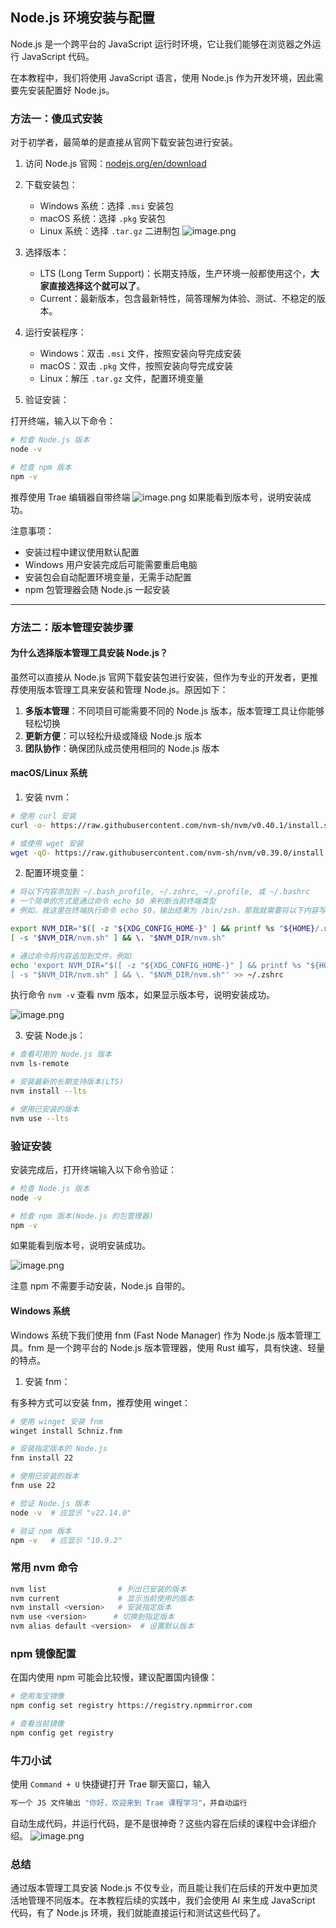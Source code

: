 Node.js 环境安装与配置
---------------

Node.js 是一个跨平台的 JavaScript 运行时环境，它让我们能够在浏览器之外运行 JavaScript 代码。

在本教程中，我们将使用 JavaScript 语言，使用 Node.js 作为开发环境，因此需要先安装配置好 Node.js。

### 方法一：傻瓜式安装

对于初学者，最简单的是直接从官网下载安装包进行安装。

1.  访问 Node.js 官网：[nodejs.org/en/download](https://nodejs.org/en/download "https://nodejs.org/en/download")
    
2.  下载安装包：
    
    *   Windows 系统：选择 `.msi` 安装包
    *   macOS 系统：选择 `.pkg` 安装包
    *   Linux 系统：选择 `.tar.gz` 二进制包 ![image.png](https://p9-juejin.byteimg.com/tos-cn-i-k3u1fbpfcp/2086474eba134c3ea3c8933c2f858965~tplv-k3u1fbpfcp-jj-mark:1600:0:0:0:q75.jpg#?w=819&h=324&s=56772&e=png&b=ffffff)
3.  选择版本：
    
    *   LTS (Long Term Support)：长期支持版，生产环境一般都使用这个，**大家直接选择这个就可以了**。
    *   Current：最新版本，包含最新特性，简答理解为体验、测试、不稳定的版本。
4.  运行安装程序：
    
    *   Windows：双击 `.msi` 文件，按照安装向导完成安装
    *   macOS：双击 `.pkg` 文件，按照安装向导完成安装
    *   Linux：解压 `.tar.gz` 文件，配置环境变量
5.  验证安装：
    

打开终端，输入以下命令：

```bash
# 检查 Node.js 版本
node -v

# 检查 npm 版本
npm -v
```

推荐使用 Trae 编辑器自带终端 ![image.png](https://p1-juejin.byteimg.com/tos-cn-i-k3u1fbpfcp/42c7dd05cfd84e9b8dc343b125f9d168~tplv-k3u1fbpfcp-jj-mark:1600:0:0:0:q75.jpg#?w=700&h=598&s=75294&e=png&b=191b1e) 如果能看到版本号，说明安装成功。

注意事项：

*   安装过程中建议使用默认配置
*   Windows 用户安装完成后可能需要重启电脑
*   安装包会自动配置环境变量，无需手动配置
*   npm 包管理器会随 Node.js 一起安装

* * *

### 方法二：版本管理安装步骤

#### 为什么选择版本管理工具安装 Node.js？

虽然可以直接从 Node.js 官网下载安装包进行安装，但作为专业的开发者，更推荐使用版本管理工具来安装和管理 Node.js。原因如下：

1.  **多版本管理**：不同项目可能需要不同的 Node.js 版本，版本管理工具让你能够轻松切换
2.  **更新方便**：可以轻松升级或降级 Node.js 版本
3.  **团队协作**：确保团队成员使用相同的 Node.js 版本

#### macOS/Linux 系统

1.  安装 nvm：

```bash
# 使用 curl 安装
curl -o- https://raw.githubusercontent.com/nvm-sh/nvm/v0.40.1/install.sh | bash

# 或使用 wget 安装
wget -qO- https://raw.githubusercontent.com/nvm-sh/nvm/v0.39.0/install.sh | bash
```

2.  配置环境变量：

```bash
# 将以下内容添加到 ~/.bash_profile, ~/.zshrc, ~/.profile, 或 ~/.bashrc
# 一个简单的方式是通过命令 echo $0 来判断当前终端类型
# 例如，我这里在终端执行命令 echo $0，输出结果为 /bin/zsh，那我就需要将以下内容写入文件 ~/.zshrc

export NVM_DIR="$([ -z "${XDG_CONFIG_HOME-}" ] && printf %s "${HOME}/.nvm" || printf %s "${XDG_CONFIG_HOME}/nvm")"
[ -s "$NVM_DIR/nvm.sh" ] && \. "$NVM_DIR/nvm.sh"

# 通过命令将内容追加到文件，例如
echo 'export NVM_DIR="$([ -z "${XDG_CONFIG_HOME-}" ] && printf %s "${HOME}/.nvm" || printf %s "${XDG_CONFIG_HOME}/nvm")"
[ -s "$NVM_DIR/nvm.sh" ] && \. "$NVM_DIR/nvm.sh"' >> ~/.zshrc
```

执行命令 `nvm -v` 查看 nvm 版本，如果显示版本号，说明安装成功。

![image.png](https://p3-juejin.byteimg.com/tos-cn-i-k3u1fbpfcp/07f8306d3191416d9e601658181f7ede~tplv-k3u1fbpfcp-jj-mark:1600:0:0:0:q75.jpg#?w=270&h=76&s=7930&e=png&b=030303)

3.  安装 Node.js：

```bash
# 查看可用的 Node.js 版本
nvm ls-remote

# 安装最新的长期支持版本(LTS)
nvm install --lts

# 使用已安装的版本
nvm use --lts
```

### 验证安装

安装完成后，打开终端输入以下命令验证：

```bash
# 检查 Node.js 版本
node -v

# 检查 npm 版本(Node.js 的包管理器)
npm -v
```

如果能看到版本号，说明安装成功。

![image.png](https://p1-juejin.byteimg.com/tos-cn-i-k3u1fbpfcp/2340887155f440929bb3292535681077~tplv-k3u1fbpfcp-jj-mark:1600:0:0:0:q75.jpg#?w=304&h=107&s=7988&e=png&b=020202)

注意 npm 不需要手动安装，Node.js 自带的。

#### Windows 系统

Windows 系统下我们使用 fnm (Fast Node Manager) 作为 Node.js 版本管理工具。fnm 是一个跨平台的 Node.js 版本管理器，使用 Rust 编写，具有快速、轻量的特点。

1.  安装 fnm：

有多种方式可以安装 fnm，推荐使用 winget：

```bash
# 使用 winget 安装 fnm
winget install Schniz.fnm

# 安装指定版本的 Node.js
fnm install 22

# 使用已安装的版本
fnm use 22

# 验证 Node.js 版本
node -v  # 应显示 "v22.14.0"

# 验证 npm 版本
npm -v   # 应显示 "10.9.2"
```

### 常用 nvm 命令

```bash
nvm list                # 列出已安装的版本
nvm current             # 显示当前使用的版本
nvm install <version>   # 安装指定版本
nvm use <version>      # 切换到指定版本
nvm alias default <version>  # 设置默认版本
```

### npm 镜像配置

在国内使用 npm 可能会比较慢，建议配置国内镜像：

```bash
# 使用淘宝镜像
npm config set registry https://registry.npmmirror.com

# 查看当前镜像
npm config get registry
```

### 牛刀小试

使用 `Command + U` 快捷键打开 Trae 聊天窗口，输入

```js
写一个 JS 文件输出 "你好，欢迎来到 Trae 课程学习"，并自动运行
```

自动生成代码，并运行代码，是不是很神奇？这些内容在后续的课程中会详细介绍。 ![image.png](https://p1-juejin.byteimg.com/tos-cn-i-k3u1fbpfcp/b10cacb76cb744128451131fbe38f305~tplv-k3u1fbpfcp-jj-mark:1600:0:0:0:q75.jpg#?w=1721&h=862&s=185615&e=png&b=1c1e22)

### 总结

通过版本管理工具安装 Node.js 不仅专业，而且能让我们在后续的开发中更加灵活地管理不同版本。在本教程后续的实践中，我们会使用 AI 来生成 JavaScript 代码，有了 Node.js 环境，我们就能直接运行和测试这些代码了。